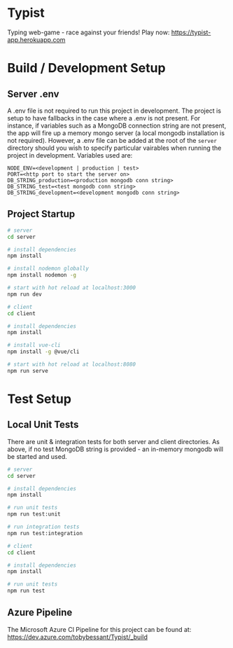 # Typist
Typing web-game - race against your friends! Play now: https://typist-app.herokuapp.com

# Build / Development Setup
## Server .env
A .env file is not required to run this project in development. The project is setup to have fallbacks in the case where a .env is not present. For instance, if variables such as a MongoDB connection string are not present, the app will fire up a memory mongo server (a local mongodb installation is not required). However, a .env file can be added at the root of the ```server``` directory should you wish to specify particular vairables when running the project in development. Variables used are:

```
NODE_ENV=<development | production | test>
PORT=<http port to start the server on>
DB_STRING_production=<production mongodb conn string>
DB_STRING_test=<test mongodb conn string>
DB_STRING_development=<development mongodb conn string>
```

## Project Startup
``` bash
# server
cd server

# install dependencies
npm install

# install nodemon globally
npm install nodemon -g

# start with hot reload at localhost:3000
npm run dev

# client
cd client

# install dependencies
npm install

# install vue-cli
npm install -g @vue/cli

# start with hot reload at localhost:8080
npm run serve
```

# Test Setup
## Local Unit Tests
There are unit & integration tests for both server and client directories. As above, if no test MongoDB string is provided - an in-memory mongodb will be started and used.

``` bash
# server
cd server

# install dependencies
npm install

# run unit tests
npm run test:unit

# run integration tests
npm run test:integration

# client
cd client

# install dependencies
npm install

# run unit tests
npm run test
```

## Azure Pipeline
The Microsoft Azure CI Pipeline for this project can be found at: https://dev.azure.com/tobybessant/Typist/_build
